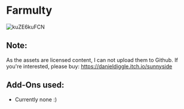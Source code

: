 # Farmulty

![kuZE6kuFCN](https://user-images.githubusercontent.com/25822956/118053286-87c7b800-b384-11eb-92e2-7f57431b8f32.gif)

## Note:

As the assets are licensed content, I can not upload them to Github. If you're interested, please buy: https://danieldiggle.itch.io/sunnyside

## Add-Ons used:

- Currently none :)
